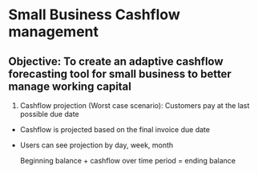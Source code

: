 # Small Business Cashflow management

## Objective: To create an adaptive cashflow forecasting tool for small business to better manage working capital

1. Cashflow projection (Worst case scenario): Customers pay at the last possible due date

  - Cashflow is projected based on the final invoice due date
  - Users can see projection by day, week, month

    Beginning balance + cashflow over time period = ending balance


